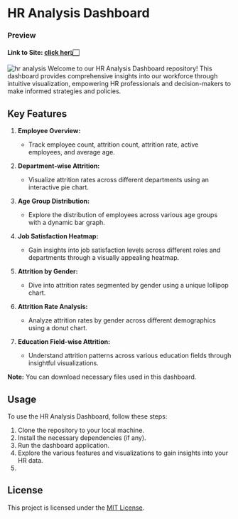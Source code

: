 # HR Analysis Dashboard
### Preview
#### Link to Site: [click her👆🏻](https://public.tableau.com/app/profile/jyotirmaya.maharana/viz/HRanalytics_17060416400530/HRANALYSIS)
![hr analysis](https://github.com/jyotirmaya16/HR_Analysis_Dashboard/assets/146333462/f85e42ea-e9b8-4d6b-9473-b4eabd8b0911)
Welcome to our HR Analysis Dashboard repository! This dashboard provides comprehensive insights into our workforce through intuitive visualization, empowering HR professionals and decision-makers to make informed strategies and policies.

## Key Features
1. **Employee Overview:**
   - Track employee count, attrition count, attrition rate, active employees, and average age.

2. **Department-wise Attrition:**
   - Visualize attrition rates across different departments using an interactive pie chart.

3. **Age Group Distribution:**
   - Explore the distribution of employees across various age groups with a dynamic bar graph.

4. **Job Satisfaction Heatmap:**
   - Gain insights into job satisfaction levels across different roles and departments through a visually appealing heatmap.

5. **Attrition by Gender:**
   - Dive into attrition rates segmented by gender using a unique lollipop chart.

6. **Attrition Rate Analysis:**
   - Analyze attrition rates by gender across different demographics using a donut chart.

7. **Education Field-wise Attrition:**
   - Understand attrition patterns across various education fields through insightful visualizations.
   
**Note:** You can download necessary files used in this dashboard.
## Usage

To use the HR Analysis Dashboard, follow these steps:
1. Clone the repository to your local machine.
2. Install the necessary dependencies (if any).
3. Run the dashboard application.
4. Explore the various features and visualizations to gain insights into your HR data.
5. 
## License

This project is licensed under the [MIT License](LICENSE).


